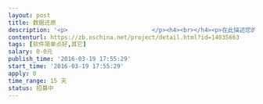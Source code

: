 ```yaml
---                
layout: post       
title: 数据还原           
description: '<p>                        </p><h4><br></h4><p>在此描述您的业务要求：例如用途打印头，打出的数据通过设备接收，然后放在软件上看波形或者频谱来判断是什么字或者符号（字和符号都是固定的，但是排列会变），可有什么办法让他精准？</p><p>                    </p>'     
contenturl: https://zb.oschina.net/project/detail.html?id=14035663      
tags: [软件简单点好,其它]            
salary: 0-0元          
publish_time: '2016-03-19 17:55:29'         
start_time: '2016-03-19 17:55:29'           
apply: 0                   
time_range: 15 天              
status: 招募中                  
---                 
```

